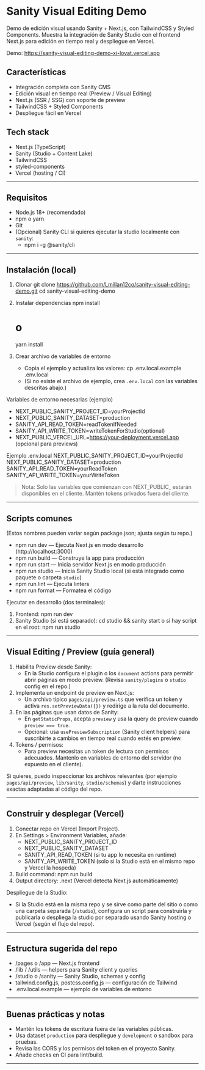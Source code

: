 # Sanity Visual Editing Demo

Demo de edición visual usando Sanity + Next.js, con TailwindCSS y Styled Components. Muestra la integración de Sanity Studio con el frontend Next.js para edición en tiempo real y despliegue en Vercel.

Demo: https://sanity-visual-editing-demo-xi-lovat.vercel.app

## Características
- Integración completa con Sanity CMS
- Edición visual en tiempo real (Preview / Visual Editing)
- Next.js (SSR / SSG) con soporte de preview
- TailwindCSS + Styled Components
- Despliegue fácil en Vercel

## Tech stack
- Next.js (TypeScript)
- Sanity (Studio + Content Lake)
- TailwindCSS
- styled-components
- Vercel (hosting / CI)

---

## Requisitos
- Node.js 18+ (recomendado)
- npm o yarn
- Git
- (Opcional) Sanity CLI si quieres ejecutar la studio localmente con `sanity`:
  - npm i -g @sanity/cli

---

## Instalación (local)

1. Clonar
   git clone https://github.com/Lmillan12co/sanity-visual-editing-demo.git
   cd sanity-visual-editing-demo

2. Instalar dependencias
   npm install
   # o
   yarn install

3. Crear archivo de variables de entorno
   - Copia el ejemplo y actualiza los valores:
     cp .env.local.example .env.local
   - (Si no existe el archivo de ejemplo, crea `.env.local` con las variables descritas abajo.)

Variables de entorno necesarias (ejemplo)
- NEXT_PUBLIC_SANITY_PROJECT_ID=yourProjectId
- NEXT_PUBLIC_SANITY_DATASET=production
- SANITY_API_READ_TOKEN=readTokenIfNeeded
- SANITY_API_WRITE_TOKEN=writeTokenForStudio(optional)
- NEXT_PUBLIC_VERCEL_URL=https://your-deployment.vercel.app (opcional para previews)

Ejemplo .env.local
NEXT_PUBLIC_SANITY_PROJECT_ID=yourProjectId
NEXT_PUBLIC_SANITY_DATASET=production
SANITY_API_READ_TOKEN=yourReadToken
SANITY_API_WRITE_TOKEN=yourWriteToken

> Nota: Solo las variables que comienzan con NEXT_PUBLIC_ estarán disponibles en el cliente. Mantén tokens privados fuera del cliente.

---

## Scripts comunes

(Estos nombres pueden variar según package.json; ajusta según tu repo.)

- npm run dev — Ejecuta Next.js en modo desarrollo (http://localhost:3000)
- npm run build — Construye la app para producción
- npm run start — Inicia servidor Next.js en modo producción
- npm run studio — Inicia Sanity Studio local (si está integrado como paquete o carpeta `studio`)
- npm run lint — Ejecuta linters
- npm run format — Formatea el código

Ejecutar en desarrollo (dos terminales):
1) Frontend:
   npm run dev
2) Sanity Studio (si está separado):
   cd studio && sanity start
o si hay script en el root:
   npm run studio

---

## Visual Editing / Preview (guía general)

1. Habilita Preview desde Sanity:
   - En la Studio configura el plugin o los `document` actions para permitir abrir páginas en modo preview. (Revisa `sanity/plugins` o `studio` config en el repo.)
2. Implementa un endpoint de preview en Next.js:
   - Un archivo típico `pages/api/preview.ts` que verifica un token y activa `res.setPreviewData({})` y redirige a la ruta del documento.
3. En las páginas que usan datos de Sanity:
   - En `getStaticProps`, acepta `preview` y usa la query de preview cuando `preview === true`.
   - Opcional: usa `usePreviewSubscription` (Sanity client helpers) para suscribirte a cambios en tiempo real cuando estés en preview.
4. Tokens / permisos:
   - Para preview necesitas un token de lectura con permisos adecuados. Mantenlo en variables de entorno del servidor (no expuesto en el cliente).

Si quieres, puedo inspeccionar los archivos relevantes (por ejemplo `pages/api/preview`, `lib/sanity`, `studio/schemas`) y darte instrucciones exactas adaptadas al código del repo.

---

## Construir y desplegar (Vercel)

1. Conectar repo en Vercel (Import Project).
2. En Settings > Environment Variables, añade:
   - NEXT_PUBLIC_SANITY_PROJECT_ID
   - NEXT_PUBLIC_SANITY_DATASET
   - SANITY_API_READ_TOKEN (si tu app lo necesita en runtime)
   - SANITY_API_WRITE_TOKEN (solo si la Studio está en el mismo repo y Vercel la hospeda)
3. Build command: npm run build
4. Output directory: .next (Vercel detecta Next.js automáticamente)

Despliegue de la Studio:
- Si la Studio está en la misma repo y se sirve como parte del sitio o como una carpeta separada (`/studio`), configura un script para construirla y publicarla o despliega la studio por separado usando Sanity hosting o Vercel (según el flujo del repo).

---

## Estructura sugerida del repo
- /pages o /app — Next.js frontend
- /lib / /utils — helpers para Sanity client y queries
- /studio o /sanity — Sanity Studio, schemas y config
- tailwind.config.js, postcss.config.js — configuración de Tailwind
- .env.local.example — ejemplo de variables de entorno

---

## Buenas prácticas y notas
- Mantén los tokens de escritura fuera de las variables públicas.
- Usa dataset `production` para despliegue y `development` o sandbox para pruebas.
- Revisa las CORS y los permisos del token en el proyecto Sanity.
- Añade checks en CI para lint/build.

---
